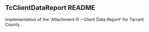 ## TcClientDataReport README

Implementation of the 'Attachment III – Client Data Report' for Tarrant County.
